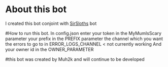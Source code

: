 # About this bot
I created this bot conjoint with [SirSloths](https://github.com/SlothsAreLazyTho/) bot 

#How to run this bot.
In config.json enter your token in the MyMumIsScary parameter 
your prefix in the PREFIX parameter
the channel which you want the errors to go to in ERROR_LOGS_CHANNEL < not currently working
And your owner id in the OWNER_PARAMETER

#this bot was created by Muh2k and will continue to be developed 
